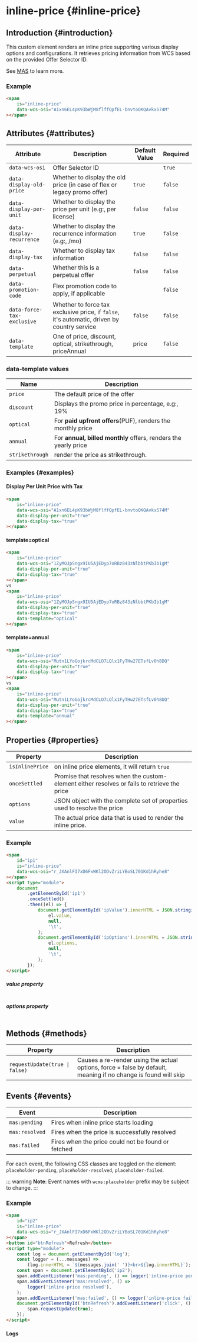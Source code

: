 # inline-price {#inline-price}

## Introduction {#introduction}

This custom element renders an inline price supporting various display options and configurations. It retrieves pricing information from WCS based on the provided Offer Selector ID.

See [MAS](mas.html#terminology) to learn more.

### Example

```html {.demo}
<span
    is="inline-price"
    data-wcs-osi="A1xn6EL4pK93bWjM8flffQpfEL-bnvtoQKQAvkx574M"
></span>
```

## Attributes {#attributes}

| Attribute                  | Description                                                                                 | Default Value | Required |
| -------------------------- | ------------------------------------------------------------------------------------------- | ------------- | -------- |
| `data-wcs-osi`             | Offer Selector ID                                                                           |               | `true`   |
| `data-display-old-price`   | Whether to display the old price (in case of flex or legacy promo offer)                    | `true`        | `false`  |
| `data-display-per-unit`    | Whether to display the price per unit (e.g:, per license)                                   | `false`       | `false`  |
| `data-display-recurrence`  | Whether to display the recurrence information (e.g:, /mo)                                   | `true`        | `false`  |
| `data-display-tax`         | Whether to display tax information                                                          | `false`       | `false`  |
| `data-perpetual`           | Whether this is a perpetual offer                                                           | `false`       | `false`  |
| `data-promotion-code`      | Flex promotion code to apply, if applicable                                                 |               | `false`  |
| `data-force-tax-exclusive` | Whether to force tax exclusive price, if `false`, it's automatic, driven by country service | `false`       | `false`  |
| `data-template`            | One of price, discount, optical, strikethrough, priceAnnual                                 | price         | `false`  |

### data-template values

| Name            | Description                                                     |
| --------------- | --------------------------------------------------------------- |
| `price`         | The default price of the offer                                  |
| `discount`      | Displays the promo price in percentage, e.g:, 19%               |
| `optical`       | For **paid upfront offers**(PUF), renders the monthly price     |
| `annual`        | For **annual, billed monthly** offers, renders the yearly price |
| `strikethrough` | render the price as strikethrough.                              |

### Examples {#examples}

#### Display Per Unit Price with Tax

```html {.demo}
<span
    is="inline-price"
    data-wcs-osi="A1xn6EL4pK93bWjM8flffQpfEL-bnvtoQKQAvkx574M"
    data-display-per-unit="true"
    data-display-tax="true"
></span>
```

#### template=optical

```html {.demo}
<span
    is="inline-price"
    data-wcs-osi="1ZyMOJpSngx9IU5AjEDyp7oRBz843zNlbbtPKbIb1gM"
    data-display-per-unit="true"
    data-display-tax="true"
></span>
vs
<span
    is="inline-price"
    data-wcs-osi="1ZyMOJpSngx9IU5AjEDyp7oRBz843zNlbbtPKbIb1gM"
    data-display-per-unit="true"
    data-display-tax="true"
    data-template="optical"
></span>
```

#### template=annual

```html {.demo}
<span
    is="inline-price"
    data-wcs-osi="Mutn1LYoGojkrcMdCLO7LQlx1FyTHw27ETsfLv0h8DQ"
    data-display-per-unit="true"
    data-display-tax="true"
></span>
vs
<span
    is="inline-price"
    data-wcs-osi="Mutn1LYoGojkrcMdCLO7LQlx1FyTHw27ETsfLv0h8DQ"
    data-display-per-unit="true"
    data-display-tax="true"
    data-template="annual"
></span>
```

## Properties {#properties}

| Property        | Description                                                                                  |
| --------------- | -------------------------------------------------------------------------------------------- |
| `isInlinePrice` | on inline price elements, it will return `true`                                              |
| `onceSettled`   | Promise that resolves when the custom-element either resolves or fails to retrieve the price |
| `options`       | JSON object with the complete set of properties used to resolve the price                    |
| `value`         | The actual price data that is used to render the inline price.                               |

### Example

```html {.demo}
<span
    id="ip1"
    is="inline-price"
    data-wcs-osi="r_JXAnlFI7xD6FxWKl2ODvZriLYBoSL701Kd1hRyhe8"
></span>
<script type="module">
    document
        .getElementById('ip1')
        .onceSettled()
        .then((el) => {
            document.getElementById('ipValue').innerHTML = JSON.stringify(
                el.value,
                null,
                '\t',
            );
            document.getElementById('ipOptions').innerHTML = JSON.stringify(
                el.options,
                null,
                '\t',
            );
        });
</script>
```

##### value property

```json {#ipValue}

```

##### options property

```json {#ipOptions}

```

## Methods {#methods}

| Property                       | Description                                                                                                    |
| ------------------------------ | -------------------------------------------------------------------------------------------------------------- |
| `requestUpdate(true \| false)` | Causes a re-render using the actual options, force = false by default, meaning if no change is found will skip |

## Events {#events}

| Event          | Description                                        |
| -------------- | -------------------------------------------------- |
| `mas:pending`  | Fires when inline price starts loading             |
| `mas:resolved` | Fires when the price is successfully resolved      |
| `mas:failed`   | Fires when the price could not be found or fetched |

For each event, the following CSS classes are toggled on the element: `placeholder-pending`, `placeholder-resolved`, `placeholder-failed`.

::: warning
**Note**: Event names with `wcms:placeholder` prefix may be subject to change.
:::

### Example

```html {.demo}
<span
    id="ip2"
    is="inline-price"
    data-wcs-osi="r_JXAnlFI7xD6FxWKl2ODvZriLYBoSL701Kd1hRyhe8"
></span>
<button id="btnRefresh">Refresh</button>
<script type="module">
    const log = document.getElementById('log');
    const logger = (...messages) =>
        (log.innerHTML = `${messages.join(' ')}<br>${log.innerHTML}`);
    const span = document.getElementById('ip2');
    span.addEventListener('mas:pending', () => logger('inline-price pending'));
    span.addEventListener('mas:resolved', () =>
        logger('inline-price resolved'),
    );
    span.addEventListener('mas:failed', () => logger('inline-price failed'));
    document.getElementById('btnRefresh').addEventListener('click', () => {
        span.requestUpdate(true);
    });
</script>
```

#### Logs

```html {#log}

```
